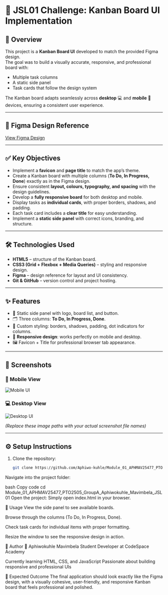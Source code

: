 # 📌 JSL01 Challenge: Kanban Board UI Implementation  

## 🎯 Overview  
This project is a **Kanban Board UI** developed to match the provided Figma design.  
The goal was to build a visually accurate, responsive, and professional board with:  
- Multiple task columns  
- A static side panel  
- Task cards that follow the design system  

The Kanban board adapts seamlessly across **desktop** 💻 and **mobile** 📱 devices, ensuring a consistent user experience.  

---

## 🔗 Figma Design Reference  
[View Figma Design](#) <!-- Replace # with the actual Figma link if you have one -->

---

## ✅ Key Objectives  
- Implement a **favicon** and **page title** to match the app’s theme.  
- Create a Kanban board with multiple columns (**To Do, In Progress, Done**) exactly as in the Figma design.  
- Ensure consistent **layout, colours, typography, and spacing** with the design guidelines.  
- Develop a **fully responsive board** for both desktop and mobile.  
- Display tasks as **individual cards**, with proper borders, shadows, and padding.  
- Each task card includes a **clear title** for easy understanding.  
- Implement a **static side panel** with correct icons, branding, and structure.  

---

## 🛠️ Technologies Used  
- **HTML5** – structure of the Kanban board.  
- **CSS3 (Grid + Flexbox + Media Queries)** – styling and responsive design.  
- **Figma** – design reference for layout and UI consistency.  
- **Git & GitHub** – version control and project hosting.  

---

## ✨ Features  
- 📌 Static side panel with logo, board list, and button.  
- 🗂️ Three columns: **To Do, In Progress, Done**.  
- 🎨 Custom styling: borders, shadows, padding, dot indicators for columns.  
- 📱 **Responsive design**: works perfectly on mobile and desktop.  
- 🖼️ Favicon + Title for professional browser tab appearance.  

---

## 📸 Screenshots  

### 📱 Mobile View  
![Mobile UI](./explainer-images/JSL01_Mobile.png) 

### 💻 Desktop View  
![Desktop UI](./explainer-images/JSL01-Desktop.png) 

*(Replace these image paths with your actual screenshot file names)*  

---

## ⚙️ Setup Instructions  

1. Clone the repository:  
   ```bash
   git clone https://github.com/Aphiwo-kuhle/Module_01_APHMAV25477_PTO2505_GroupA_Aphiwokuhle_Mavimbela_JSL01.git
Navigate into the project folder:

bash
Copy code
cd Module_01_APHMAV25477_PTO2505_GroupA_Aphiwokuhle_Mavimbela_JSL01
Open the project:
Simply open index.html in your browser.

🚀 Usage
View the side panel to see available boards.

Browse through the columns (To Do, In Progress, Done).

Check task cards for individual items with proper formatting.

Resize the window to see the responsive design in action.

🤝 Author
👤 Aphiwokuhle Mavimbela
Student Developer at CodeSpace Academy

Currently learning HTML, CSS, and JavaScript
Passionate about building responsive and professional UIs

📌 Expected Outcome
The final application should look exactly like the Figma design, with a visually cohesive, user-friendly, and responsive Kanban board that feels professional and polished.
